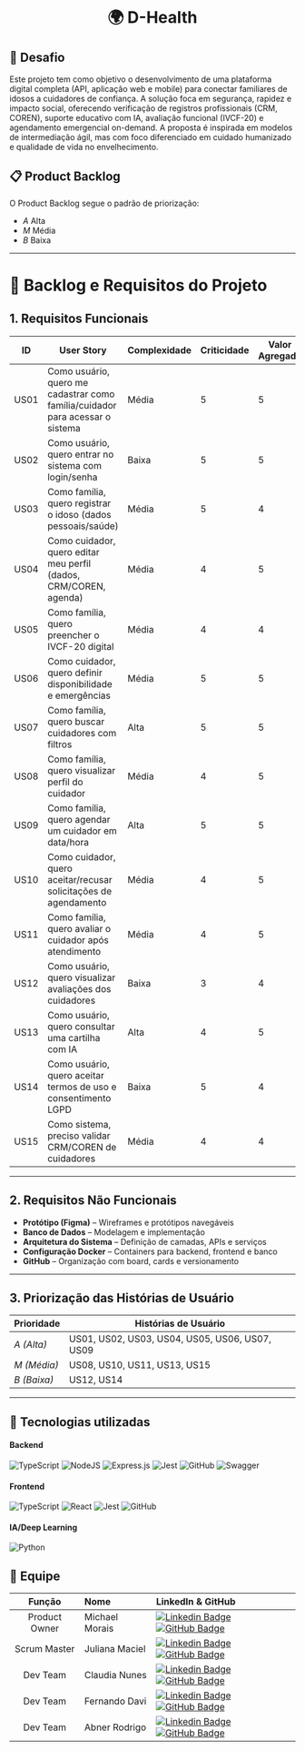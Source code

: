<h1 align="center">🌍 D-Health</h1>

## :memo: Desafio
Este projeto tem como objetivo o desenvolvimento de uma plataforma digital completa (API, aplicação web e mobile) para conectar familiares de idosos a cuidadores de confiança. A solução foca em segurança, rapidez e impacto social, oferecendo verificação de registros profissionais (CRM, COREN), suporte educativo com IA, avaliação funcional (IVCF-20) e agendamento emergencial on-demand. A proposta é inspirada em modelos de intermediação ágil, mas com foco diferenciado em cuidado humanizado e qualidade de vida no envelhecimento.
 

## 📋 Product Backlog
O Product Backlog segue o padrão de priorização:
- *A* Alta
- *M* Média
- *B* Baixa

---
# 📌 Backlog e Requisitos do Projeto

## 1. Requisitos Funcionais

| ID   | User Story                                                                 | Complexidade | Criticidade | Valor Agregado | Status |
| ---- | -------------------------------------------------------------------------- | ------------- | ------------ | --------------- | ------ |
| US01 | Como usuário, quero me cadastrar como família/cuidador para acessar o sistema | Média        | 5            | 5               | To Do  |
| US02 | Como usuário, quero entrar no sistema com login/senha                        | Baixa        | 5            | 5               | To Do  |
| US03 | Como família, quero registrar o idoso (dados pessoais/saúde)                | Média        | 5            | 4               | To Do  |
| US04 | Como cuidador, quero editar meu perfil (dados, CRM/COREN, agenda)           | Média        | 4            | 5               | To Do  |
| US05 | Como família, quero preencher o IVCF-20 digital                             | Média        | 4            | 4               | To Do  |
| US06 | Como cuidador, quero definir disponibilidade e emergências                  | Média        | 5            | 5               | To Do  |
| US07 | Como família, quero buscar cuidadores com filtros                           | Alta         | 5            | 5               | To Do  |
| US08 | Como família, quero visualizar perfil do cuidador                           | Média        | 4            | 5               | To Do  |
| US09 | Como família, quero agendar um cuidador em data/hora                        | Alta         | 5            | 5               | To Do  |
| US10 | Como cuidador, quero aceitar/recusar solicitações de agendamento            | Média        | 4            | 5               | To Do  |
| US11 | Como família, quero avaliar o cuidador após atendimento                     | Média        | 4            | 5               | To Do  |
| US12 | Como usuário, quero visualizar avaliações dos cuidadores                    | Baixa        | 3            | 4               | To Do  |
| US13 | Como usuário, quero consultar uma cartilha com IA                           | Alta         | 4            | 5               | To Do  |
| US14 | Como usuário, quero aceitar termos de uso e consentimento LGPD              | Baixa        | 5            | 4               | To Do  |
| US15 | Como sistema, preciso validar CRM/COREN de cuidadores                       | Média        | 4            | 4               | To Do  |

---

## 2. Requisitos Não Funcionais

- **Protótipo (Figma)** – Wireframes e protótipos navegáveis
- **Banco de Dados** – Modelagem e implementação
- **Arquitetura do Sistema** – Definição de camadas, APIs e serviços
- **Configuração Docker** – Containers para backend, frontend e banco
- **GitHub** – Organização com board, cards e versionamento

---

## 3. Priorização das Histórias de Usuário

| Prioridade    | Histórias de Usuário                          |
| ------------- | --------------------------------------------- |
| *A (Alta)*    | US01, US02, US03, US04, US05, US06, US07, US09 |
| *M (Média)*   | US08, US10, US11, US13, US15                   |
| *B (Baixa)*   | US12, US14                                    |
---

## 🔧 Tecnologias utilizadas

#### Backend
![TypeScript](https://img.shields.io/badge/typescript-%23007ACC.svg?style=for-the-badge&logo=typescript&logoColor=white)
![NodeJS](https://img.shields.io/badge/node.js-6DA55F?style=for-the-badge&logo=node.js&logoColor=white)
![Express.js](https://img.shields.io/badge/express.js-%23404d59.svg?style=for-the-badge&logo=express&logoColor=%2361DAFB)
![Jest](https://img.shields.io/badge/Jest-blue?style=for-the-badge&logo=jest&logoColor=white)
![GitHub](https://img.shields.io/badge/GitHub-100000?style=for-the-badge&logo=github&logoColor=white)
![Swagger](https://img.shields.io/badge/Swagger-%2300B2A0.svg?style=for-the-badge&logo=swagger&logoColor=white)

#### Frontend
![TypeScript](https://img.shields.io/badge/typescript-%23007ACC.svg?style=for-the-badge&logo=typescript&logoColor=white)
![React](https://img.shields.io/badge/react-%2320232a.svg?style=for-the-badge&logo=react&logoColor=%2361DAFB)
![Jest](https://img.shields.io/badge/Jest-blue?style=for-the-badge&logo=jest&logoColor=white)
![GitHub](https://img.shields.io/badge/GitHub-100000?style=for-the-badge&logo=github&logoColor=white)

#### IA/Deep Learning
![Python](https://img.shields.io/badge/Python-%2337769E.svg?style=for-the-badge&logo=python&logoColor=white)

<span id="equipe">

## :busts_in_silhouette: Equipe

|    Função       | Nome             | LinkedIn & GitHub |
| :-------------: | :--------------- | :---------------- |
| Product Owner   | Michael Morais   | [![Linkedin Badge](https://img.shields.io/badge/Linkedin-blue?style=flat-square&logo=Linkedin&logoColor=white)](https://www.linkedin.com/in/michael-morais22/) [![GitHub Badge](https://img.shields.io/badge/GitHub-111217?style=flat-square&logo=github&logoColor=white)](https://github.com/itsmorais) |
| Scrum Master    | Juliana Maciel   | [![Linkedin Badge](https://img.shields.io/badge/Linkedin-blue?style=flat-square&logo=Linkedin&logoColor=white)](https://www.linkedin.com/in/juliana-maciel-manso) [![GitHub Badge](https://img.shields.io/badge/GitHub-111217?style=flat-square&logo=github&logoColor=white)](https://github.com/Jummanso) |
| Dev Team        | Claudia Nunes    | [![Linkedin Badge](https://img.shields.io/badge/Linkedin-blue?style=flat-square&logo=Linkedin&logoColor=white)](https://www.linkedin.com/in/claudia-nuness) [![GitHub Badge](https://img.shields.io/badge/GitHub-111217?style=flat-square&logo=github&logoColor=white)](https://github.com/Claudia-Nunes) |
| Dev Team        | Fernando Davi    | [![Linkedin Badge](https://img.shields.io/badge/Linkedin-blue?style=flat-square&logo=Linkedin&logoColor=white)](https://www.linkedin.com/in/fernando-davi-492842276) [![GitHub Badge](https://img.shields.io/badge/GitHub-111217?style=flat-square&logo=github&logoColor=white)](https://github.com/fnddavi) |
| Dev Team        | Abner Rodrigo    | [![Linkedin Badge](https://img.shields.io/badge/Linkedin-blue?style=flat-square&logo=Linkedin&logoColor=white)](https://www.linkedin.com/in/abnercosta97) [![GitHub Badge](https://img.shields.io/badge/GitHub-111217?style=flat-square&logo=github&logoColor=white)](https://github.com/abnercosta97) |



